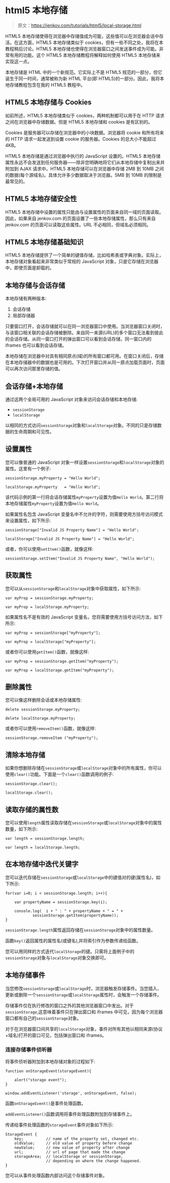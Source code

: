 # html5 本地存储

> 原文：<https://jenkov.com/tutorials/html5/local-storage.html>

HTML5 本地存储使得在浏览器中存储值成为可能，这些值可以在浏览器会话中存活。在这方面，HTML5 本地存储类似于 cookies，但有一些不同之处，我将在本教程稍后讨论。HTML5 本地存储也使得在浏览器窗口之间发送事件成为可能。非常有用的功能。这个 HTML5 本地存储教程将解释如何使用 HTML5 本地存储来实现这一点。

本地存储是 HTML 中的一个新规范。它实际上不是 HTML5 规范的一部分，但它诞生于同一时间，通常被称为新 HTML 平台(即 HTML5)的一部分。因此，我将本地存储教程包含在我的 HTML5 教程中。

## HTML5 本地存储与 Cookies

如前所述，HTML5 本地存储类似于 cookies，两种机制都可以用于在 HTTP 请求之间在浏览器中存储数据。但是 HTML5 本地存储和 cookies 是有区别的。

Cookies 是服务器可以存储在浏览器中的小块数据。浏览器将 cookie 和所有将来的 HTTP 请求一起发送到设置 cookie 的服务器。Cookies 的总大小不能超过 4KB。

HTML5 本地存储是通过浏览器中执行的 JavaScript 设置的。HTML5 本地存储属性永远不会发送到任何服务器——除非您明确地将它们从本地存储中复制出来并附加到 AJAX 请求中。HTML5 本地存储可以在浏览器中存储 2MB 到 10MB 之间的数据(每个源域名)。具体允许多少数据取决于浏览器。5MB 到 10MB 的限制是最常见的。

## HTML5 本地存储安全性

HTML5 本地存储中设置的属性只能由与设置属性的页面来自同一域的页面读取。因此，如果来自 jenkov.com 的页面设置了一些本地存储属性，那么只有来自 jenkov.com 的页面可以读取这些属性。URL 不必相同，但域名必须相同。

## HTML5 本地存储基础知识

HTML5 本地存储提供了一个简单的键值存储，比如哈希表或字典对象。实际上，本地存储对象看起来非常类似于常规的 JavaScript 对象，只是它存储在浏览器中，即使页面是卸载的。

## 本地存储与会话存储

本地存储有两种版本:

1.  会话存储
2.  局部存储器

只要窗口打开，会话存储就可以在同一浏览器窗口中使用。当浏览器窗口关闭时，与该窗口相关联的会话存储被删除。来自同一来源(URL)的多个窗口无法看到彼此的会话存储。从同一窗口打开的弹出窗口可以看到会话存储，同一窗口内的 iframes 也可以看到会话存储。

本地存储在浏览器中对具有相同原点(域)的所有窗口都可用。在窗口关闭后，存储在本地存储器中的数据也是可用的。下次打开窗口并从同一原点加载页面时，页面可以再次访问那里存储的值。

## 会话存储+本地存储

通过这两个全局可用的 JavaScript 对象来访问会话存储和本地存储:

*   `sessionStorage`
*   `localStorage`

以相同的方式访问`sessionStorage`对象和`localStorage`对象。不同的只是存储数据的生命周期和可见性。

## 设置属性

您可以像普通的 JavaScript 对象一样设置`sessionStorage`和`localStorage`对象的属性。这里有一个例子:

```
sessionStorage.myProperty = "Hello World";

localStorage.myProperty   = "Hello World";

```

该代码示例的第一行将会话存储属性`myProperty`设置为值`Hello World`。第二行将本地存储属性`myProperty`设置为值`Hello World`。

如果属性名包含 JavaScript 变量名中不允许的字符，则需要使用方括号访问模式来设置属性，如下所示:

```
sessionStorage["Invalid JS Property Name"] = "Hello World";

localStorage["Invalid JS Property Name"] = "Hello World";

```

或者，你可以使用`setItem()`函数，就像这样:

```
sessionStorage.setItem("Invalid JS Property Name", "Hello World");

```

## 获取属性

您可以从`sessionStorage`和`localStorage`对象中获取属性，如下所示:

```
var myProp = sessionStorage.myProperty;

var myProp = localStorage.myProperty;

```

如果属性名不是有效的 JavaScript 变量名，您将需要使用方括号访问方法，如下所示:

```
var myProp = sessionStorage["myProperty"];

var myProp = localStorage["myProperty"];

```

或者你可以使用`getItem()`函数，就像这样:

```
var myProp = sessionStorage.getItem("myProperty");

var myProp = localStorage.getItem("myProperty");

```

## 删除属性

您可以像这样删除会话或本地存储属性:

```
delete sessionStorage.myProperty;

delete localStorage.myProperty;

```

或者你可以使用`removeItem()`函数，就像这样:

```
sessionStorage.removeItem ("myProperty");

```

## 清除本地存储

如果你想删除存储在`sessionStorage`或`localStorage`对象中的所有属性，你可以使用`clear()`功能。下面是一个`clear()`函数调用的例子:

```
sessionStorage.clear();

localStorage.clear();

```

## 读取存储的属性数

您可以使用`length`属性读取存储在`sessionStorage`或`localStorage`对象中的属性数量，如下所示:

```
var length = sessionStorage.length;

var length = localStorage.length;

```

## 在本地存储中迭代关键字

您可以迭代存储在`sessionStorage`或`localStorage`中的键值对的键(属性名)，如下所示:

```
for(var i=0; i < sessionStorage.length; i++){

    var propertyName = sessionStorage.key(i);

    console.log(  i + " : " + propertyName + " = " +
            sessionStorage.getItem(propertyName));
}

```

`sessionStorage.length`属性返回存储在`sessionStorage`对象中的属性数量。

函数`key()`返回属性的属性名(或键名),并将索引作为参数传递给函数。

您可以用同样的方式迭代`localStorage`的键。只需将上面例子中的`sessionStorage`对象与`localStorage`对象交换即可。

## 本地存储事件

当您修改`sessionStorage`或`localStorage`时，浏览器触发存储事件。当您插入、更新或删除一个`sessionStorage`或`localStorage`属性时，会触发一个存储事件。

存储事件仅在执行修改的窗口之外的其他浏览器窗口中发出。对于`sessionStorage`,这意味着事件只在弹出窗口和 iframes 中可见，因为每个浏览器窗口都有自己的`sessionStorage`对象。

对于在浏览器窗口间共享的`localStorage`对象，事件对所有其他以相同来源(协议+域名)打开的窗口可见，包括弹出窗口和 iframes。

### 连接存储事件侦听器

将事件侦听器附加到本地存储对象的过程如下:

```
function onStorageEvent(storageEvent){

    alert("storage event");
}

window.addEventListener('storage', onStorageEvent, false);

```

函数`onStorageEvent()`是事件处理函数。

`addEventListener()`函数调用将事件处理函数附加到存储事件上。

传递给事件处理函数的`storageEvent`事件对象如下所示:

```
StorageEvent {
    key;          // name of the property set, changed etc.
    oldValue;     // old value of property before change
    newValue;     // new value of property after change
    url;          // url of page that made the change
    storageArea;  // localStorage or sessionStorage,
                  // depending on where the change happened.
}

```

您可以从事件处理函数内部访问这个存储事件对象。